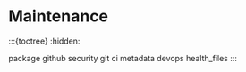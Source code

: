 # Maintenance
:::{toctree}
:hidden:

package
github
security
git
ci
metadata
devops
health_files
:::
